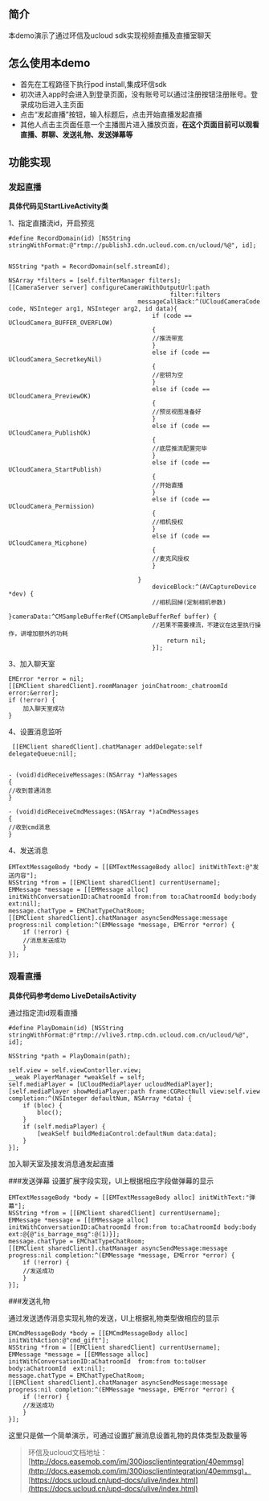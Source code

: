 ## 简介 ##
本demo演示了通过环信及ucloud sdk实现视频直播及直播室聊天

## 怎么使用本demo ##
- 首先在工程路径下执行pod install,集成环信sdk
- 初次进入app时会进入到登录页面，没有账号可以通过注册按钮注册账号。登录成功后进入主页面
- 点击“发起直播”按钮，输入标题后，点击开始直播发起直播
- 其他人点击主页面任意一个主播图片进入播放页面，**在这个页面目前可以观看直播、群聊、发送礼物、发送弹幕等**

## 功能实现 ##



### 发起直播
**具体代码见StartLiveActivity类**

1、指定直播流id，开启预览
	
	#define RecordDomain(id) [NSString stringWithFormat:@"rtmp://publish3.cdn.ucloud.com.cn/ucloud/%@", id];
	
	
 	NSString *path = RecordDomain(self.streamId);

    NSArray *filters = [self.filterManager filters];
    [[CameraServer server] configureCameraWithOutputUrl:path
                                                 filter:filters
                                        messageCallBack:^(UCloudCameraCode code, NSInteger arg1, NSInteger arg2, id data){
                                            if (code == UCloudCamera_BUFFER_OVERFLOW)
                                            {
                                            //推流带宽
                                            }
                                            else if (code == UCloudCamera_SecretkeyNil)
                                            {
                                            //密钥为空
                                            }
                                            else if (code == UCloudCamera_PreviewOK)
                                            {
                                            //预览视图准备好  
                                            }
                                            else if (code == UCloudCamera_PublishOk)
                                            {
                                            //底层推流配置完毕                                            
                                            }
                                            else if (code == UCloudCamera_StartPublish)
                                            {
                                            //开始直播
                                            }
                                            else if (code == UCloudCamera_Permission)
                                            {
                                            //相机授权
                                            }
                                            else if (code == UCloudCamera_Micphone)
                                            {
                                            //麦克风授权
                                            }
                                            
                                        }
                                            deviceBlock:^(AVCaptureDevice *dev) {
                                            //相机回掉(定制相机参数)
                                            }cameraData:^CMSampleBufferRef(CMSampleBufferRef buffer) {
                                            //若果不需要裸流，不建议在这里执行操作，讲增加额外的功耗
                                                return nil;
                                            }];


3、加入聊天室

    EMError *error = nil;
    [[EMClient sharedClient].roomManager joinChatroom:_chatroomId error:&error];
    if (!error) {
        加入聊天室成功
    }
4、设置消息监听

	 [[EMClient sharedClient].chatManager addDelegate:self delegateQueue:nil];
	 
	 
	- (void)didReceiveMessages:(NSArray *)aMessages
	{
	//收到普通消息
	}

	- (void)didReceiveCmdMessages:(NSArray *)aCmdMessages
	{
	//收到cmd消息
	}


4、发送消息

    EMTextMessageBody *body = [[EMTextMessageBody alloc] initWithText:@"发送内容"];
    NSString *from = [[EMClient sharedClient] currentUsername];
    EMMessage *message = [[EMMessage alloc] initWithConversationID:aChatroomId from:from to:aChatroomId body:body ext:nil];
    message.chatType = EMChatTypeChatRoom;
    [[EMClient sharedClient].chatManager asyncSendMessage:message progress:nil completion:^(EMMessage *message, EMError *error) {
    	if (!error) {
		//消息发送成功
        }
    }];


### 观看直播
**具体代码参考demo LiveDetailsActivity**

通过指定流id观看直播
	
	#define PlayDomain(id) [NSString stringWithFormat:@"rtmp://vlive3.rtmp.cdn.ucloud.com.cn/ucloud/%@", id];
	
    NSString *path = PlayDomain(path);
    
    self.view = self.viewContorller.view;
    __weak PlayerManager *weakSelf = self;
    self.mediaPlayer = [UCloudMediaPlayer ucloudMediaPlayer];
    [self.mediaPlayer showMediaPlayer:path frame:CGRectNull view:self.view completion:^(NSInteger defaultNum, NSArray *data) {
        if (bloc) {
            bloc();
        }
        if (self.mediaPlayer) {
            [weakSelf buildMediaControl:defaultNum data:data];
        }
    }];

加入聊天室及接发消息通发起直播



###发送弹幕
设置扩展字段实现，UI上根据相应字段做弹幕的显示

    EMTextMessageBody *body = [[EMTextMessageBody alloc] initWithText:"弹幕"];
    NSString *from = [[EMClient sharedClient] currentUsername];
    EMMessage *message = [[EMMessage alloc] initWithConversationID:aChatroomId from:from to:aChatroomId body:body ext:@{@"is_barrage_msg":@(1)}];
    message.chatType = EMChatTypeChatRoom;
    [[EMClient sharedClient].chatManager asyncSendMessage:message progress:nil completion:^(EMMessage *message, EMError *error) {
    	if (!error) {
    	//发送成功
        }
    }];
    


###发送礼物

通过发送透传消息实现礼物的发送，UI上根据礼物类型做相应的显示

    EMCmdMessageBody *body = [[EMCmdMessageBody alloc] initWithAction:@"cmd_gift"];
    NSString *from = [[EMClient sharedClient] currentUsername];
    EMMessage *message = [[EMMessage alloc] initWithConversationID:aChatroomId  from:from to:toUser body:aChatroomId  ext:nil];
    message.chatType = EMChatTypeChatRoom;
    [[EMClient sharedClient].chatManager asyncSendMessage:message progress:nil completion:^(EMMessage *message, EMError *error) {
    	if (!error) {
    	//发送成功
        }
    }];

这里只是做一个简单演示，可通过设置扩展消息设置礼物的具体类型及数量等


> 环信及ucloud文档地址：[http://docs.easemob.com/im/300iosclientintegration/40emmsg](http://docs.easemob.com/im/300iosclientintegration/40emmsg)，
> [https://docs.ucloud.cn/upd-docs/ulive/index.html](https://docs.ucloud.cn/upd-docs/ulive/index.html)